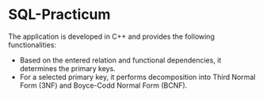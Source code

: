 # SQL-Practicum
The application is developed in C++ and provides the following functionalities:

- Based on the entered relation and functional dependencies, it determines the primary keys.
- For a selected primary key, it performs decomposition into Third Normal Form (3NF) and Boyce-Codd Normal Form (BCNF).
